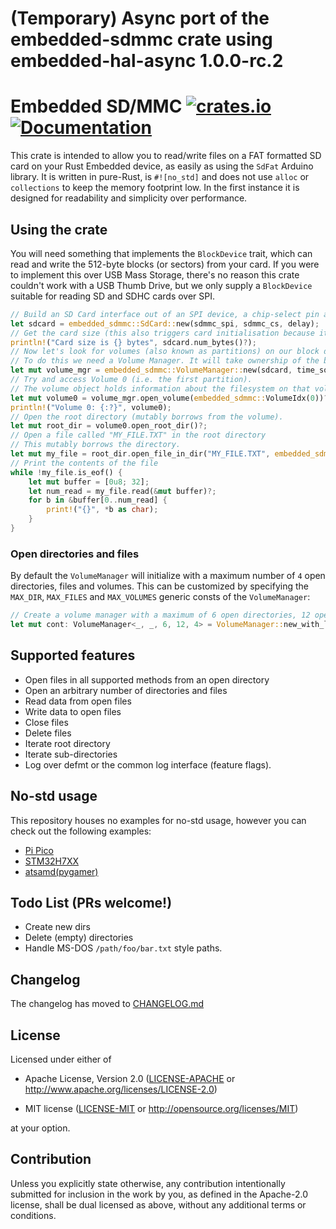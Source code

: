 # (Temporary) Async port of the embedded-sdmmc crate using embedded-hal-async 1.0.0-rc.2



# Embedded SD/MMC [![crates.io](https://img.shields.io/crates/v/embedded-sdmmc.svg)](https://crates.io/crates/embedded-sdmmc) [![Documentation](https://docs.rs/embedded-sdmmc/badge.svg)](https://docs.rs/embedded-sdmmc)

This crate is intended to allow you to read/write files on a FAT formatted SD
card on your Rust Embedded device, as easily as using the `SdFat` Arduino
library. It is written in pure-Rust, is `#![no_std]` and does not use `alloc`
or `collections` to keep the memory footprint low. In the first instance it is
designed for readability and simplicity over performance.

## Using the crate

You will need something that implements the `BlockDevice` trait, which can read and write the 512-byte blocks (or sectors) from your card. If you were to implement this over USB Mass Storage, there's no reason this crate couldn't work with a USB Thumb Drive, but we only supply a `BlockDevice` suitable for reading SD and SDHC cards over SPI.

```rust
// Build an SD Card interface out of an SPI device, a chip-select pin and the delay object
let sdcard = embedded_sdmmc::SdCard::new(sdmmc_spi, sdmmc_cs, delay);
// Get the card size (this also triggers card initialisation because it's not been done yet)
println!("Card size is {} bytes", sdcard.num_bytes()?);
// Now let's look for volumes (also known as partitions) on our block device.
// To do this we need a Volume Manager. It will take ownership of the block device.
let mut volume_mgr = embedded_sdmmc::VolumeManager::new(sdcard, time_source);
// Try and access Volume 0 (i.e. the first partition).
// The volume object holds information about the filesystem on that volume.
let mut volume0 = volume_mgr.open_volume(embedded_sdmmc::VolumeIdx(0))?;
println!("Volume 0: {:?}", volume0);
// Open the root directory (mutably borrows from the volume).
let mut root_dir = volume0.open_root_dir()?;
// Open a file called "MY_FILE.TXT" in the root directory
// This mutably borrows the directory.
let mut my_file = root_dir.open_file_in_dir("MY_FILE.TXT", embedded_sdmmc::Mode::ReadOnly)?;
// Print the contents of the file
while !my_file.is_eof() {
    let mut buffer = [0u8; 32];
    let num_read = my_file.read(&mut buffer)?;
    for b in &buffer[0..num_read] {
        print!("{}", *b as char);
    }
}
```

### Open directories and files

By default the `VolumeManager` will initialize with a maximum number of `4` open directories, files and volumes. This can be customized by specifying the `MAX_DIR`, `MAX_FILES` and `MAX_VOLUMES` generic consts of the `VolumeManager`:

```rust
// Create a volume manager with a maximum of 6 open directories, 12 open files, and 4 volumes (or partitions)
let mut cont: VolumeManager<_, _, 6, 12, 4> = VolumeManager::new_with_limits(block, time_source);
```

## Supported features

* Open files in all supported methods from an open directory
* Open an arbitrary number of directories and files
* Read data from open files
* Write data to open files
* Close files
* Delete files
* Iterate root directory
* Iterate sub-directories
* Log over defmt or the common log interface (feature flags).

## No-std usage
This repository houses no examples for no-std usage, however you can check out the following examples:
- [Pi Pico](https://github.com/rp-rs/rp-hal-boards/blob/main/boards/rp-pico/examples/pico_spi_sd_card.rs)
- [STM32H7XX](https://github.com/stm32-rs/stm32h7xx-hal/blob/master/examples/sdmmc_fat.rs)
- [atsamd(pygamer)](https://github.com/atsamd-rs/atsamd/blob/master/boards/pygamer/examples/sd_card.rs)

## Todo List (PRs welcome!)

* Create new dirs
* Delete (empty) directories
* Handle MS-DOS `/path/foo/bar.txt` style paths.

## Changelog

The changelog has moved to [CHANGELOG.md](/CHANGELOG.md)

## License

Licensed under either of

- Apache License, Version 2.0 ([LICENSE-APACHE](LICENSE-APACHE) or
  http://www.apache.org/licenses/LICENSE-2.0)

- MIT license ([LICENSE-MIT](LICENSE-MIT) or http://opensource.org/licenses/MIT)

at your option.

## Contribution

Unless you explicitly state otherwise, any contribution intentionally
submitted for inclusion in the work by you, as defined in the Apache-2.0
license, shall be dual licensed as above, without any additional terms or
conditions.
